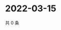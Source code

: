 # 2022-03-15

共 0 条

<!-- BEGIN WEIBO -->
<!-- 最后更新时间 Tue Mar 15 2022 10:06:37 GMT+0800 (China Standard Time) -->

<!-- END WEIBO -->
